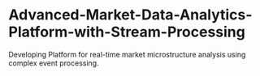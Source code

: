 # Advanced-Market-Data-Analytics-Platform-with-Stream-Processing
Developing  Platform for real-time market microstructure analysis using complex event processing.
